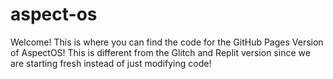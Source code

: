 # aspect-os



Welcome! This is where you can find the code for the GitHub Pages Version of AspectOS! This is different from the Glitch and Replit version since we are starting fresh instead of just modifying code!

